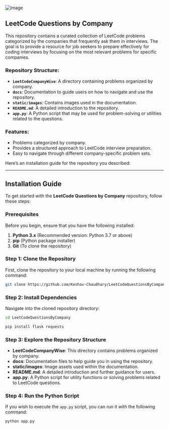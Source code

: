 ![image](https://github.com/user-attachments/assets/59142262-d25a-4078-bb7b-9f125edd7ecd)

## LeetCode Questions by Company

This repository contains a curated collection of LeetCode problems categorized by the companies that frequently ask them in interviews. The goal is to provide a resource for job seekers to prepare effectively for coding interviews by focusing on the most relevant problems for specific companies.

### Repository Structure:
- **`LeetCodeCompanyWise`**: A directory containing problems organized by company.
- **`docs`**: Documentation to guide users on how to navigate and use the repository.
- **`static/images`**: Contains images used in the documentation.
- **`README.md`**: A detailed introduction to the repository.
- **`app.py`**: A Python script that may be used for problem-solving or utilities related to the questions.

### Features:
- Problems categorized by company.
- Provides a structured approach to LeetCode interview preparation.
- Easy to navigate through different company-specific problem sets.
  
Here’s an installation guide for the repository you described:

---

## Installation Guide

To get started with the **LeetCode Questions by Company** repository, follow these steps:

### Prerequisites
Before you begin, ensure that you have the following installed:

1. **Python 3.x** (Recommended version: Python 3.7 or above)
2. **pip** (Python package installer)
3. **Git** (To clone the repository)

### Step 1: Clone the Repository
First, clone the repository to your local machine by running the following command:

```bash
git clone https://github.com/Keshav-Chaudhary/LeetCodeQuestionsByCompany.git
```

### Step 2: Install Dependencies
Navigate into the cloned repository directory:

```bash
cd LeetCodeQuestionsByCompany
```

```bash
pip install flask requests
```

### Step 3: Explore the Repository Structure

- **LeetCodeCompanyWise**: This directory contains problems organized by company.
- **docs**: Documentation files to help guide you in using the repository.
- **static/images**: Image assets used within the documentation.
- **README.md**: A detailed introduction and further guidance for users.
- **app.py**: A Python script for utility functions or solving problems related to LeetCode questions.

### Step 4: Run the Python Script 
If you wish to execute the `app.py` script, you can run it with the following command:

```bash
python app.py
```
